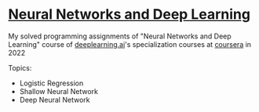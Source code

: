 # [Neural Networks and Deep Learning](https://www.coursera.org/learn/neural-networks-deep-learning/home/welcome)  
My solved programming assignments of "Neural Networks and Deep Learning" course of [deeplearning.ai](https://www.deeplearning.ai/)'s specialization courses at [coursera](https://www.coursera.org/) in 2022  
  
Topics:   
  
- Logistic Regression  
- Shallow Neural Network  
- Deep Neural Network
